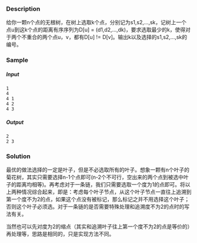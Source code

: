 ### Description

给你一颗n个点的无根树，在树上选取k个点，分别记为s1,s2,...,sk，记树上一个点u到这k个点的距离有序序列为D[u] = 
(d1,d2,...,dk)，要求选取最少的k，使得对于两个不重合的两个点u，v，都有D[u] != 
D[v]。输出k以及选择的s1,s2,...,sk的编号。

### Sample

##### Input

```
1
4
4 1
4 2
4 3
```

##### Output

```
2
2 3
```

### Solution

最优的做法选择的一定是叶子，但是不必选取所有的叶子。想象一颗有n个叶子的菊花树，其实只需要选择n-1个点即可(n-2个不可行，空出来的两个点到被选中叶子的距离均相等)。再考虑对于一条链，我们只需要选取一个度为1的点即可。将以上两种情况综合起来，即是：考虑每个叶子节点，从这个叶子节点一直往上追溯到第一个度不为2的点，如果这个点没有被标记，那么标记之并不用选择这个叶子；否则这个叶子必须选。对于一条链的是否需要特殊处理和追溯度不为2的点时的写法有关。

当然也可以先对度为2的缩点（其实和追溯叶子往上第一个度不为2的点是等价的）再处理等，思路是相同的，只是实现方法不同。
